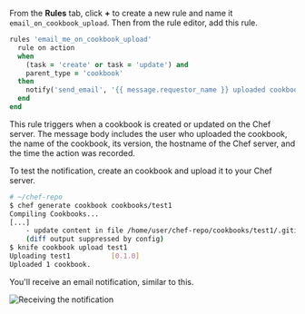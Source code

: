 From the **Rules** tab, click **+** to create a new rule and name it `email_on_cookbook_upload`. Then from the rule editor, add this rule.

```ruby
rules 'email_me_on_cookbook_upload'
  rule on action
  when
    (task = 'create' or task = 'update') and
    parent_type = 'cookbook'
  then
    notify('send_email', '{{ message.requestor_name }} uploaded cookbook {{ message.parent_name }} version {{ message.entity_name }} to {{ message.service_hostname }} at {{ message.recorded_at }}.')
  end
end
```

This rule triggers when a cookbook is created or updated on the Chef server. The message body includes the user who uploaded the cookbook, the name of the cookbook, its version, the hostname of the Chef server, and the time the action was recorded.

To test the notification, create an cookbook and upload it to your Chef server.

```bash
# ~/chef-repo
$ chef generate cookbook cookbooks/test1
Compiling Cookbooks...
[...]
    - update content in file /home/user/chef-repo/cookbooks/test1/.gitignore from none to dd37b2
    (diff output suppressed by config)
$ knife cookbook upload test1
Uploading test1          [0.1.0]
Uploaded 1 cookbook.
```

You'll receive an email notification, similar to this.

![Receiving the notification](chef-analytics/notify-cookbook-upload.png)
